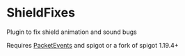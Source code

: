 # ShieldFixes
Plugin to fix shield animation and sound bugs

Requires [PacketEvents](https://www.spigotmc.org/resources/packetevents-api.80279/) and spigot or a fork of spigot 1.19.4+
